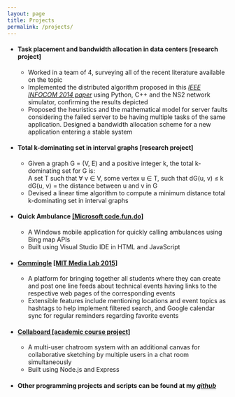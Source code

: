 ```yaml
---
layout: page
title: Projects
permalink: /projects/
---
```


- #### Task placement and bandwidth allocation in data centers [research project]
    - Worked in a team of 4, surveying all of the recent literature available on the topic
    - Implemented the distributed algorithm proposed in this [*IEEE INFOCOM 2014 paper*](http://ieeexplore.ieee.org/stamp/stamp.jsp?arnumber=6848096) using Python, C++ and the NS2 network simulator, confirming the results depicted
    - Proposed the heuristics and the mathematical model for server faults considering the failed server to be having multiple tasks of the same application. Designed a bandwidth allocation scheme for a new application entering a stable system

- #### Total k-dominating set in interval graphs [research project]
    - Given a graph G = (V, E) and a positive integer k, the total k-dominating set for G is:  
    A set T such that ∀ v ∈ V, some vertex u ∈ T, such that dG(u, v) ≤ k  
    dG(u, v) = the distance between u and v in G
    - Devised a linear time algorithm to compute a minimum distance total k-dominating set in interval graphs

- #### Quick Ambulance [[Microsoft code.fun.do]](https://www.acadaccelerator.com/Home/Events)
    - A Windows mobile application for quickly calling ambulances using Bing map APIs
    - Built using Visual Studio IDE in HTML and JavaScript

- #### [Commingle](https://github.com/aseemraj/commingle) [[MIT Media Lab 2015]](http://india.media.mit.edu/)
    - A platform for bringing together all students where they can create and post one line feeds about technical events having links to the respective web pages of the corresponding events
    - Extensible features include mentioning locations and event topics as hashtags to help implement filtered search, and Google calendar sync for regular reminders regarding favorite events

- #### [Collaboard [academic course project]](https://github.com/aseemraj/collaboard)
    - A multi-user chatroom system with an additional canvas for collaborative sketching by multiple users in a chat room simultaneously
    - Built using Node.js and Express

- #### Other programming projects and scripts can be found at my [*github*](http://github.com/aseemraj)